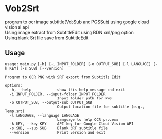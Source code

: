 # Vob2Srt
program to ocr image subtitle(VobSub and PGSSub) using google cloud vision ai api\
Using image extract from SubtitleEdit using BDN xml/png option\
Using blank Srt file save from SubtitleEdit

## Usage
```
usage: main.py [-h] [-i INPUT_FOLDER] [-o OUTPUT_SUB] [-l LANGUAGE] [-k KEY] [-s SUB] [--version]

Program to OCR PNG with SRT export from Subtitle Edit

options:
  -h, --help            show this help message and exit
  -i INPUT_FOLDER, --input-folder INPUT_FOLDER
                        Input folder path for PNG
  -o OUTPUT_SUB, --output-sub OUTPUT_SUB
                        Output location file for subtitle (e.g., Temp.srt)
  -l LANGUAGE, --language LANGUAGE
                        Language to help OCR process
  -k KEY, --key KEY     API key for Google Cloud Vision API
  -s SUB, --sub SUB     Blank SRT subtitle file
  --version             Print version and exit

```
